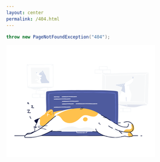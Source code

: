```yaml
---
layout: center
permalink: /404.html
---
```


```java
throw new PageNotFoundException("404");
```

![404 Sorry](/images/default/404.png)